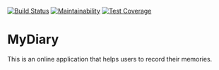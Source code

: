 [![Build Status](https://travis-ci.org/kcharles52/myDiary-frontend.svg?branch=develop)](https://travis-ci.org/kcharles52/myDiary-frontend)
[![Maintainability](https://api.codeclimate.com/v1/badges/8f33c9e194ffd4a7f38e/maintainability)](https://codeclimate.com/github/kcharles52/myDiary-frontend/maintainability)
[![Test Coverage](https://api.codeclimate.com/v1/badges/8f33c9e194ffd4a7f38e/test_coverage)](https://codeclimate.com/github/kcharles52/myDiary-frontend/test_coverage)

# MyDiary

This is an online application that helps users to record their memories.

